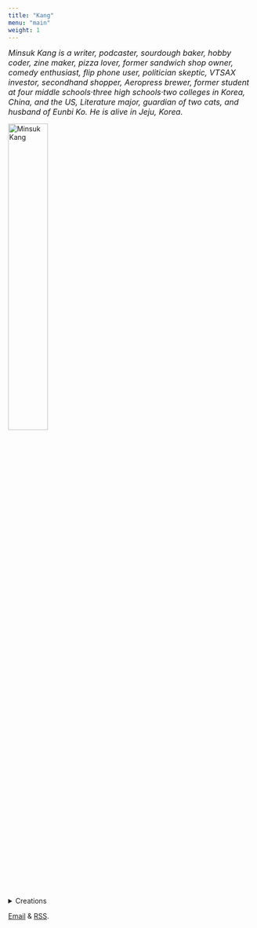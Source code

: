 ```yaml
---
title: "Kang"
menu: "main"
weight: 1
---
```

<style>

img {
width: 40%;
margin: 0;
}

h1 {
  color: #919191;
}

nav {
  padding-top: 1em;
}

em {
  font-size: 16px;
}
</style>

*Minsuk Kang is a writer, podcaster, sourdough baker, hobby coder, zine maker, pizza lover, former sandwich shop owner, comedy enthusiast, flip phone user, politician skeptic, VTSAX investor, secondhand shopper, Aeropress brewer, former student at four middle schools·three high schools·two colleges in Korea, China, and the US, Literature major, guardian of two cats, and husband of Eunbi Ko. He is alive in Jeju, Korea.*

![Minsuk Kang](https://bear-images.sfo2.cdn.digitaloceanspaces.com/jagunbae/kakaotalk_photo_2024-10-22-17-40-36-003.webp "Minsuk Kang Profile Picture")

<details>
<summary>Creations</summary>
<ul>
<li><a href="https://en.jagunbae.com">Jagunbae</a></li>
<li><a href="https://kangminsuk.com/tags/stories/">Short stories</a></li>
<li><a href="https://us.jagunbae.com">Kang and Ko's Photo Diary</a></li>
<li><a href="https://kangminsuk.com/interview/">(A Bit Serious) Parent Interview</a></li>
<li><a href="https://kangminsuk.com/conversation/">(A Bit Serious) Question Generator</a></li>
<li><a href="https://kangminsuk.com/mal/">Mal-muh-lee</a></li>
<li><a href="https://reviews.cheesylazy.com/">Sandwich shop</a> (closed)</li>
</ul>
</details>

[Email](https://letterbird.co/kang) & [RSS](https://kangminsuk.com/blog/index.xml).